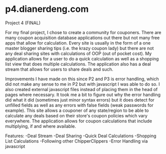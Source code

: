 p4.dianerdeng.com
=================

Project 4 (FINAL)

For my final project, I chose to create a community for couponers. There are many coupon acquisition database applications out there but not many free apps that allow for calculation. Every site is usually in the form of a one master blogger sharing tips (i.e. the krazy coupon lady) but there are not any deal sharing sites with calculations of OOP (out of pocket cost). My application allows for a user to do a quick calculation as well as a shopping list view that does multiple calculations. The application also has a deal stream that allows for users to share deals and such. 

Improvements I have made on this since P2 and P3 is error handling, which did not make any sense to me in P2 but with javascript I was able to do so. I also created external javascript files instead of placing them in the head of pages where necessary. It took me a bit to figure out why the error handling did what it did (sometimes just minor syntax errors) but it does detect for unfilled fields as well as any errors with false fields (weak passwords for example). This site allows a couponer of any state/region to be able to calculate any deals based on their store's coupon policies which vary everywhere. The application allows for coupon calculations that include multiplying, if and where available. 

Features:
-Deal Stream
-Deal Sharing
-Quick Deal Calculations
-Shopping List Calculations
-Following other ChipperClippers
-Error Handling via javascript



